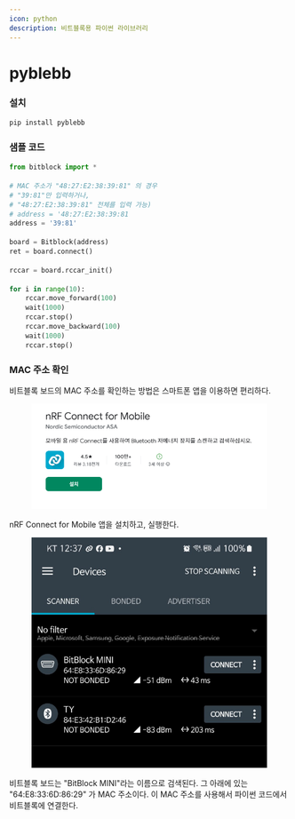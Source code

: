 ```yaml
---
icon: python
description: 비트블록용 파이썬 라이브러리
---
```


# pyblebb

### 설치

```powershell
pip install pyblebb
```



### 샘플 코드

```python
from bitblock import *

# MAC 주소가 "48:27:E2:38:39:81" 의 경우 
# "39:81"만 입력하거나,  
# "48:27:E2:38:39:81" 전체를 입력 가능) 
# address = '48:27:E2:38:39:81
address = '39:81' 

board = Bitblock(address)
ret = board.connect()

rccar = board.rccar_init()

for i in range(10):
    rccar.move_forward(100)
    wait(1000)
    rccar.stop()
    rccar.move_backward(100)
    wait(1000)
    rccar.stop()
```



### MAC 주소 확인

비트블록 보드의 MAC 주소를 확인하는 방법은 스마트폰 앱을 이용하면 편리하다. &#x20;

<figure><img src="../.gitbook/assets/mac_01.png" alt=""><figcaption></figcaption></figure>

nRF Connect for Mobile 앱을 설치하고, 실행한다.

<figure><img src="../.gitbook/assets/nrf_01.png" alt=""><figcaption></figcaption></figure>

비트블록 보드는 "BitBlock MINI"라는 이름으로 검색된다. 그 아래에 있는 "64:E8:33:6D:86:29" 가 MAC 주소이다. 이 MAC 주소를 사용해서 파이썬 코드에서 비트블록에 연결한다.&#x20;

